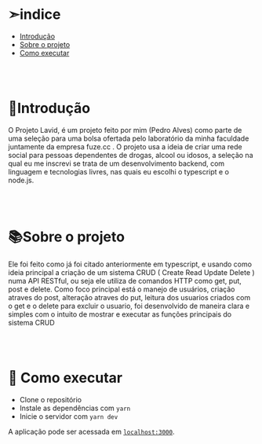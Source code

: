 # ➣indice

* [Introdução](#Introdução)
* [Sobre o projeto](#Sobre-o-projeto)
* [Como executar](#Como-executar)


<br>
<br>

# 📖Introdução

O Projeto Lavid, é um projeto feito por mim (Pedro Alves) como parte de uma seleção para uma bolsa ofertada pelo laboratório da minha faculdade juntamente da empresa fuze.cc .
O projeto usa a ideia de criar uma rede social para pessoas dependentes de drogas, alcool ou idosos, a seleção na qual eu me inscrevi se trata de um desenvolvimento backend, com 
linguagem e tecnologias livres, nas quais eu escolhi o typescript e o node.js.

<br>
<br>

###

# 📚Sobre o projeto

Ele foi feito como já foi citado anteriormente em typescript, e usando como ideia principal a criação de um sistema CRUD ( Create Read Update Delete ) numa API RESTful, ou seja ele utiliza de comandos HTTP
como get, put, post e delete. Como foco principal está o manejo de usuários, criação atraves do post, alteração atraves do put, leitura dos usuarios criados com o get e o delete para excluir o usuario, foi desenvolvido de maneira clara e simples com o intuito de mostrar e executar as funções principais do sistema CRUD 

<br>
<br>

###

# 🚀 Como executar

- Clone o repositório
- Instale as dependências com `yarn`
- Inicie o servidor com `yarn dev`

A aplicação pode ser acessada em [`localhost:3000`](http://localhost:3000).

<br>
<br>
